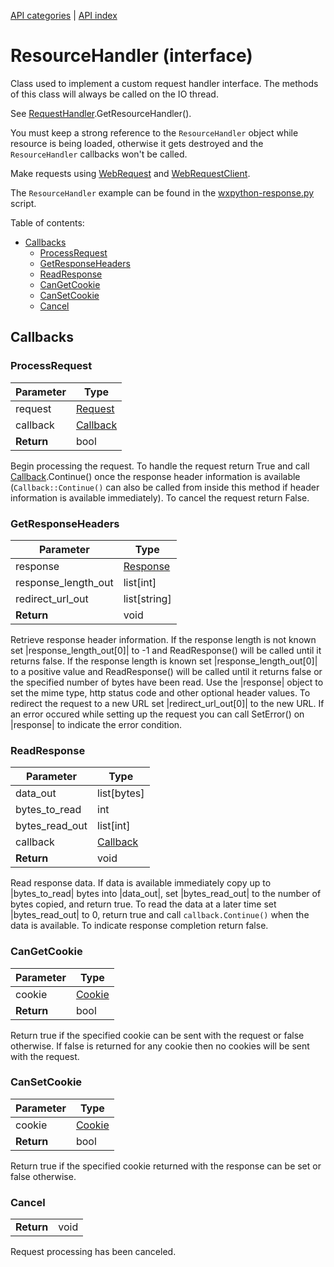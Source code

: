 [API categories](API-categories.md) | [API index](API-index.md)


# ResourceHandler (interface)

Class used to implement a custom request handler interface. The methods of this class will always be called on the IO thread.

See [RequestHandler](RequestHandler.md).GetResourceHandler().

You must keep a strong reference to the `ResourceHandler` object while resource is being loaded, otherwise it gets destroyed and the `ResourceHandler` callbacks won't be called.

Make requests using [WebRequest](WebRequest.md) and [WebRequestClient](WebRequestClient.md).

The `ResourceHandler` example can be found in the [wxpython-response.py](https://github.com/cztomczak/cefpython/blob/cefpython31/cefpython/cef3/linux/binaries_64bit/wxpython-response.py) script.


Table of contents:
* [Callbacks](#callbacks)
  * [ProcessRequest](#processrequest)
  * [GetResponseHeaders](#getresponseheaders)
  * [ReadResponse](#readresponse)
  * [CanGetCookie](#cangetcookie)
  * [CanSetCookie](#cansetcookie)
  * [Cancel](#cancel)


## Callbacks


### ProcessRequest

| Parameter | Type |
| --- | --- |
| request | [Request](Request.md) |
| callback | [Callback](Callback.md) |
| __Return__ | bool |

Begin processing the request. To handle the request return True and call
[Callback](Callback.md).Continue() once the response header information
is available (`Callback::Continue()` can also be called from inside this
method if header information is available immediately). To cancel the
request return False.


### GetResponseHeaders

| Parameter | Type |
| --- | --- |
| response | [Response](Response.md) |
| response_length_out | list[int] |
| redirect_url_out | list[string] |
| __Return__ | void |

Retrieve response header information. If the response length is not known
set |response_length_out[0]| to -1 and ReadResponse() will be called until it
returns false. If the response length is known set |response_length_out[0]|
to a positive value and ReadResponse() will be called until it returns
false or the specified number of bytes have been read. Use the |response|
object to set the mime type, http status code and other optional header
values. To redirect the request to a new URL set |redirect_url_out[0]|
to the new URL. If an error occured while setting up the request you
can call SetError() on |response| to indicate the error condition.


### ReadResponse

| Parameter | Type |
| --- | --- |
| data_out | list[bytes] |
| bytes_to_read | int |
| bytes_read_out | list[int] |
| callback | [Callback](Callback.md) |
| __Return__ | void |

Read response data. If data is available immediately copy up to
|bytes_to_read| bytes into |data_out|, set |bytes_read_out| to the number of
bytes copied, and return true. To read the data at a later time set
|bytes_read_out| to 0, return true and call `callback.Continue()` when the
data is available. To indicate response completion return false.


### CanGetCookie

| Parameter | Type |
| --- | --- |
| cookie | [Cookie](Cookie.md) |
| __Return__ | bool |

Return true if the specified cookie can be sent with the request or false
otherwise. If false is returned for any cookie then no cookies will be sent
with the request.


### CanSetCookie

| Parameter | Type |
| --- | --- |
| cookie | [Cookie](Cookie.md) |
| __Return__ | bool |

Return true if the specified cookie returned with the response can be set
or false otherwise.


### Cancel

| | |
| --- | --- |
| __Return__ | void |

Request processing has been canceled.
